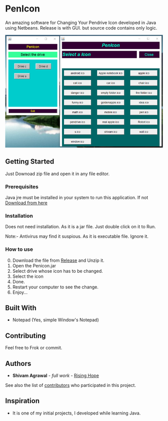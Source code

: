 # PenIcon
An amazing software for Changing Your Pendrive Icon developed in Java using Netbeans. 
Release is with GUI. but source code contains only logic.

![Screenshotaa](/PenIcon/Screenshot_6.png)

## Getting Started

Just Downoad zip file and open it in any file editor.

### Prerequisites

Java jre must be installed in your system to run this application. If not [Download from here](http://www.oracle.com/technetwork/java/javase/downloads/jre8-downloads-2133155.html)


### Installation

Does not need installation. As it is a jar file. Just double click on it to Run.

Note:- Antivirus may find it suspious. As it is executable file. Ignore it.

### How to use

0. Download the file from [Release](https://github.com/shivam301296/PenIcon/releases) and Unzip it.
1. Open the Penicon.jar
2. Select drive whose icon has to be changed.
3. Select the icon
4. Done. 
5. Restart your computer to see the change.
6. Enjoy...

## Built With

* Notepad (Yes, simple Window's Notepad)

## Contributing

Feel free to Frok or commit.

## Authors

* **Shivam Agrawal** - *full work* - [Rising Hope](www.risinghope.tk)

See also the list of [contributors](https://github.com/your/project/contributors) who participated in this project.

## Inspiration

* It is one of my initial projects, I developed while learning Java.
